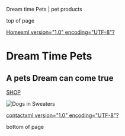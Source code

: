 Dream time Pets | pet products









top of page

[Homexml version="1.0" encoding="UTF-8"?](https://www.dreamtime-pets.shop)

Dream Time Pets
===============

A pets Dream can come true
--------------------------

[SHOP](https://www.dreamtime-pets.shop/shop-2)

![Dogs in Sweaters](https://static.wixstatic.com/media/11062b_9135369ef8ce4c3e89f3072e923c619b~mv2.jpeg/v1/fill/w_122,h_81,al_c,q_80,usm_0.66_1.00_0.01,blur_2,enc_avif,quality_auto/11062b_9135369ef8ce4c3e89f3072e923c619b~mv2.jpeg)

[contactxml version="1.0" encoding="UTF-8"?](https://www.dreamtime-pets.shop/contact-8)

bottom of page